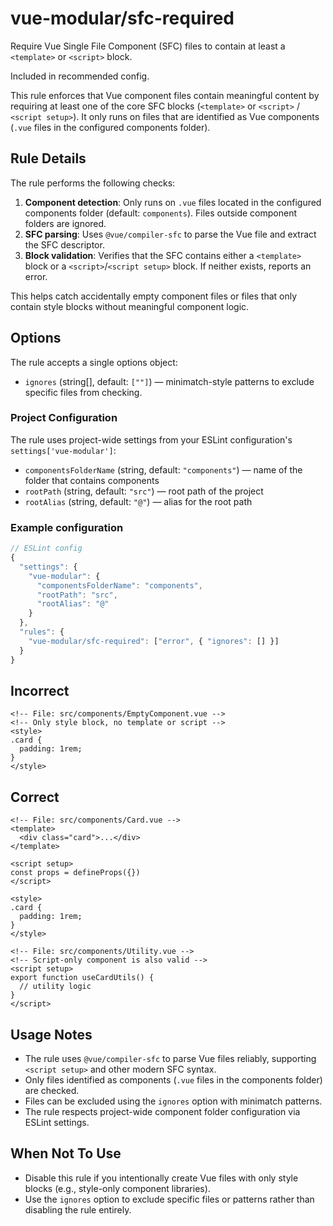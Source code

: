 # vue-modular/sfc-required

Require Vue Single File Component (SFC) files to contain at least a `<template>` or `<script>` block.

Included in recommended config.

This rule enforces that Vue component files contain meaningful content by requiring at least one of the core SFC blocks (`<template>` or `<script>` / `<script setup>`). It only runs on files that are identified as Vue components (`.vue` files in the configured components folder).

## Rule Details

The rule performs the following checks:

1. **Component detection**: Only runs on `.vue` files located in the configured components folder (default: `components`). Files outside component folders are ignored.
2. **SFC parsing**: Uses `@vue/compiler-sfc` to parse the Vue file and extract the SFC descriptor.
3. **Block validation**: Verifies that the SFC contains either a `<template>` block or a `<script>`/`<script setup>` block. If neither exists, reports an error.

This helps catch accidentally empty component files or files that only contain style blocks without meaningful component logic.

## Options

The rule accepts a single options object:

- `ignores` (string[], default: `[""]`) — minimatch-style patterns to exclude specific files from checking.

### Project Configuration

The rule uses project-wide settings from your ESLint configuration's `settings['vue-modular']`:

- `componentsFolderName` (string, default: `"components"`) — name of the folder that contains components
- `rootPath` (string, default: `"src"`) — root path of the project
- `rootAlias` (string, default: `"@"`) — alias for the root path

### Example configuration

```js
// ESLint config
{
  "settings": {
    "vue-modular": {
      "componentsFolderName": "components",
      "rootPath": "src",
      "rootAlias": "@"
    }
  },
  "rules": {
    "vue-modular/sfc-required": ["error", { "ignores": [] }]
  }
}
```

## Incorrect

```vue
<!-- File: src/components/EmptyComponent.vue -->
<!-- Only style block, no template or script -->
<style>
.card {
  padding: 1rem;
}
</style>
```

## Correct

```vue
<!-- File: src/components/Card.vue -->
<template>
  <div class="card">...</div>
</template>

<script setup>
const props = defineProps({})
</script>

<style>
.card {
  padding: 1rem;
}
</style>
```

```vue
<!-- File: src/components/Utility.vue -->
<!-- Script-only component is also valid -->
<script setup>
export function useCardUtils() {
  // utility logic
}
</script>
```

## Usage Notes

- The rule uses `@vue/compiler-sfc` to parse Vue files reliably, supporting `<script setup>` and other modern SFC syntax.
- Only files identified as components (`.vue` files in the components folder) are checked.
- Files can be excluded using the `ignores` option with minimatch patterns.
- The rule respects project-wide component folder configuration via ESLint settings.

## When Not To Use

- Disable this rule if you intentionally create Vue files with only style blocks (e.g., style-only component libraries).
- Use the `ignores` option to exclude specific files or patterns rather than disabling the rule entirely.
